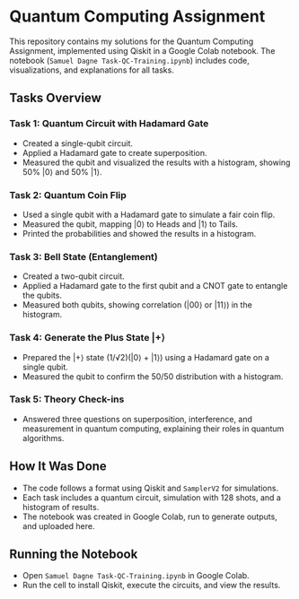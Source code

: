 # Quantum Computing Assignment

This repository contains my solutions for the Quantum Computing Assignment, implemented using Qiskit in a Google Colab notebook. The notebook (`Samuel Dagne Task-QC-Training.ipynb`) includes code, visualizations, and explanations for all tasks.

## Tasks Overview

### Task 1: Quantum Circuit with Hadamard Gate
- Created a single-qubit circuit.
- Applied a Hadamard gate to create superposition.
- Measured the qubit and visualized the results with a histogram, showing 50% |0⟩ and 50% |1⟩.

### Task 2: Quantum Coin Flip
- Used a single qubit with a Hadamard gate to simulate a fair coin flip.
- Measured the qubit, mapping |0⟩ to Heads and |1⟩ to Tails.
- Printed the probabilities and showed the results in a histogram.

### Task 3: Bell State (Entanglement)
- Created a two-qubit circuit.
- Applied a Hadamard gate to the first qubit and a CNOT gate to entangle the qubits.
- Measured both qubits, showing correlation (|00⟩ or |11⟩) in the histogram.

### Task 4: Generate the Plus State |+⟩
- Prepared the |+⟩ state (1/√2)(|0⟩ + |1⟩) using a Hadamard gate on a single qubit.
- Measured the qubit to confirm the 50/50 distribution with a histogram.

### Task 5: Theory Check-ins
- Answered three questions on superposition, interference, and measurement in quantum computing, explaining their roles in quantum algorithms.

## How It Was Done
- The code follows a format using Qiskit and `SamplerV2` for simulations.
- Each task includes a quantum circuit, simulation with 128 shots, and a histogram of results.
- The notebook was created in Google Colab, run to generate outputs, and uploaded here.

## Running the Notebook
- Open `Samuel Dagne Task-QC-Training.ipynb` in Google Colab.
- Run the cell to install Qiskit, execute the circuits, and view the results.
